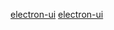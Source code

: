 [electron-ui](https://github.com/hxkuc/electron-ui)
[electron-ui](https://github.com/hxkuc/electron-ui)
